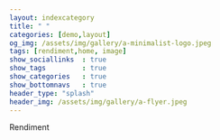 ```yaml
---
layout: indexcategory
title: " "
categories: [demo,layout]
og_img: /assets/img/gallery/a-minimalist-logo.jpeg
tags: [rendiment,home, image]
show_sociallinks  : true
show_tags         : true
show_categories   : true
show_bottomnavs   : true
header_type: "splash"
header_img: /assets/img/gallery/a-flyer.jpeg
---
```


Rendiment